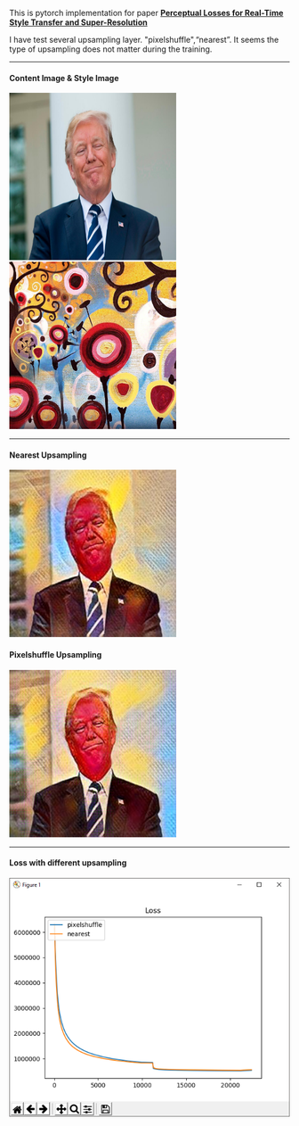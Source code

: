 This is pytorch implementation for paper **[Perceptual Losses for Real-Time Style Transfer and Super-Resolution](http://cs.stanford.edu/people/jcjohns/eccv16/)**

I have test several upsampling layer. "pixelshuffle",“nearest”. It seems the type of upsampling does not matter during the training.

---
#### Content Image & Style Image
<div>
      <img src='https://raw.githubusercontent.com/martinambition/fast-neural-style-pytorch/master/in/trump.jpeg' height="300px" width="300px"/>
      <img src='https://raw.githubusercontent.com/martinambition/fast-neural-style-pytorch/master/images/style-images/candy.jpg' height="300px" width="300px"/>
</div>


---
#### Nearest Upsampling

<img src='https://raw.githubusercontent.com/martinambition/fast-neural-style-pytorch/master/out/nearest.jpg' height="300px" width="300px"/>

#### Pixelshuffle Upsampling

<img src='https://raw.githubusercontent.com/martinambition/fast-neural-style-pytorch/master/out/pixelshuffle.jpg' height="300px" width="300px"/>


---
#### Loss with different upsampling

![image](https://raw.githubusercontent.com/martinambition/fast-neural-style-pytorch/master/loss.png)


